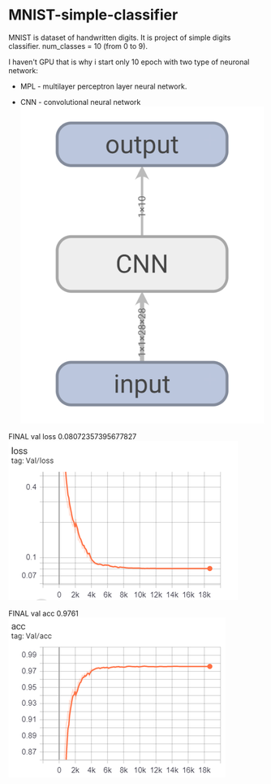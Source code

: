 # MNIST-simple-classifier

MNIST is dataset of handwritten digits.
It is project of simple digits classifier. 
num_classes = 10 (from 0 to 9).

I haven't GPU that is why i start only 10 epoch with two type of neuronal network:
* MPL - multilayer perceptron layer neural network.


* CNN - convolutional neural network
![CNN model](https://github.com/JuliaRS/MNIST-simple-classifier/blob/mnist/CNN.png)

FINAL val loss 0.08072357395677827
![Loss line](https://github.com/JuliaRS/MNIST-simple-classifier/blob/mnist/loss_CNN.png)

FINAL val acc 0.9761
![Accuracy line](https://github.com/JuliaRS/MNIST-simple-classifier/blob/mnist/acc_CNN.png)

